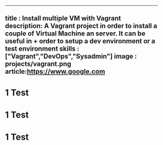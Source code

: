 ---
title : Install multiple VM with Vagrant
description: A Vagrant project in order to install a couple of Virtual Machine an server. It can be useful in + order to setup a dev environment or a test environment
skills : ["Vagrant","DevOps","Sysadmin"]
image : projects/vagrant.png
article:https://www.google.com
----





# 1 Test
# 1 Test
# 1 Test
